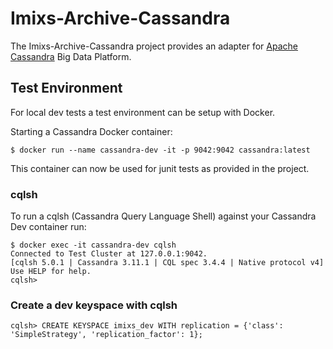 # Imixs-Archive-Cassandra
The Imixs-Archive-Cassandra project provides an adapter for [Apache Cassandra](http://cassandra.apache.org/) Big Data Platform.



## Test Environment

For local dev tests a test environment can be setup with Docker. 

Starting a Cassandra Docker container:

	$ docker run --name cassandra-dev -it -p 9042:9042 cassandra:latest

This container can now be used for junit tests as provided in the project. 

### cqlsh

To run a cqlsh (Cassandra Query Language Shell) against your Cassandra Dev container run:

	$ docker exec -it cassandra-dev cqlsh
	Connected to Test Cluster at 127.0.0.1:9042.
	[cqlsh 5.0.1 | Cassandra 3.11.1 | CQL spec 3.4.4 | Native protocol v4]
	Use HELP for help.
	cqlsh>


### Create a dev keyspace with cqlsh

	cqlsh> CREATE KEYSPACE imixs_dev WITH replication = {'class': 'SimpleStrategy', 'replication_factor': 1};
	



	   
	   
	   

